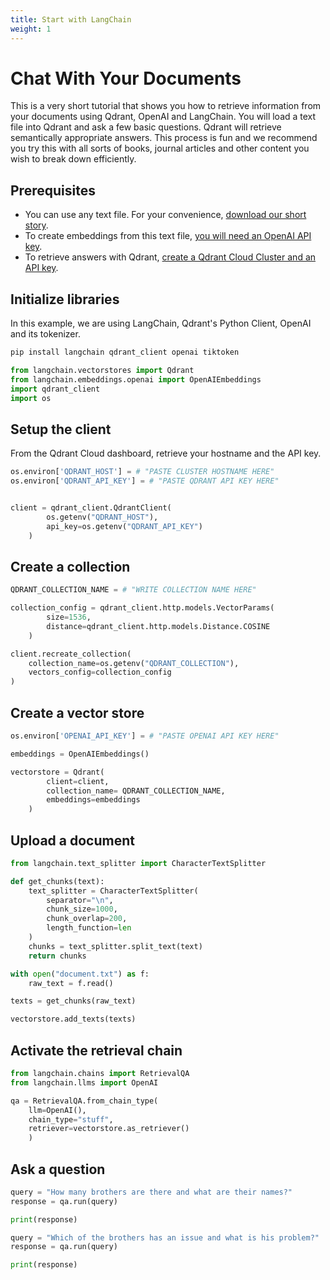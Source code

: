 ```yaml
---
title: Start with LangChain
weight: 1
---
```


# Chat With Your Documents 

This is a very short tutorial that shows you how to retrieve information from your documents using Qdrant, OpenAI and LangChain.
You will load a text file into Qdrant and ask a few basic questions. Qdrant will retrieve semantically appropriate answers. This process is fun and we recommend you try this with all sorts of books, journal articles and other content you wish to break down efficiently.  

## Prerequisites
- You can use any text file. For your convenience, [download our short story]().
- To create embeddings from this text file, [you will need an OpenAI API key](https://help.openai.com/en/articles/4936850-where-do-i-find-my-secret-api-key). 
- To retrieve answers with Qdrant, [create a Qdrant Cloud Cluster and an API key](/documentation/cloud/create-cluster/).

## Initialize libraries

In this example, we are using LangChain, Qdrant's Python Client, OpenAI and its tokenizer.

```bash
pip install langchain qdrant_client openai tiktoken
```

```python
from langchain.vectorstores import Qdrant
from langchain.embeddings.openai import OpenAIEmbeddings
import qdrant_client
import os
```

## Setup the client

From the Qdrant Cloud dashboard, retrieve your hostname and the API key. 

```python
os.environ['QDRANT_HOST'] = # "PASTE CLUSTER HOSTNAME HERE"
os.environ['QDRANT_API_KEY'] = # "PASTE QDRANT API KEY HERE"


client = qdrant_client.QdrantClient(
        os.getenv("QDRANT_HOST"),
        api_key=os.getenv("QDRANT_API_KEY")
    )

```

## Create a collection

```python
QDRANT_COLLECTION_NAME = # "WRITE COLLECTION NAME HERE"

collection_config = qdrant_client.http.models.VectorParams(
        size=1536, 
        distance=qdrant_client.http.models.Distance.COSINE
    )

client.recreate_collection(
    collection_name=os.getenv("QDRANT_COLLECTION"),
    vectors_config=collection_config
)
```

## Create a vector store

```python
os.environ['OPENAI_API_KEY'] = # "PASTE OPENAI API KEY HERE"

embeddings = OpenAIEmbeddings()

vectorstore = Qdrant(
        client=client,
        collection_name= QDRANT_COLLECTION_NAME,
        embeddings=embeddings
    )
```

## Upload a document

```python
from langchain.text_splitter import CharacterTextSplitter

def get_chunks(text):
    text_splitter = CharacterTextSplitter(
        separator="\n",
        chunk_size=1000,
        chunk_overlap=200,
        length_function=len
    )
    chunks = text_splitter.split_text(text)
    return chunks

with open("document.txt") as f:
    raw_text = f.read()

texts = get_chunks(raw_text)

vectorstore.add_texts(texts)
```


## Activate the retrieval chain

```python
from langchain.chains import RetrievalQA
from langchain.llms import OpenAI

qa = RetrievalQA.from_chain_type(
    llm=OpenAI(),
    chain_type="stuff",
    retriever=vectorstore.as_retriever()
    )
```

## Ask a question
```python
query = "How many brothers are there and what are their names?"
response = qa.run(query)

print(response)
```

```python
query = "Which of the brothers has an issue and what is his problem?"
response = qa.run(query)

print(response)
```
